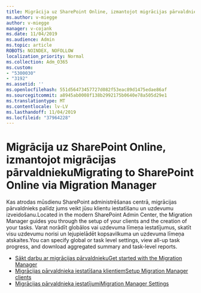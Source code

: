 ```yaml
---
title: Migrācija uz SharePoint Online, izmantojot migrācijas pārvaldnieku
ms.author: v-miegge
author: v-miegge
manager: v-cojank
ms.date: 11/04/2019
ms.audience: Admin
ms.topic: article
ROBOTS: NOINDEX, NOFOLLOW
localization_priority: Normal
ms.collection: Adm_O365
ms.custom:
- "5300030"
- "3192"
ms.assetid: ''
ms.openlocfilehash: 551d56473457727d082f53eac89d1475edae86af
ms.sourcegitcommit: a8945ab0008f138b2992175b0640e78a505d29e1
ms.translationtype: MT
ms.contentlocale: lv-LV
ms.lasthandoff: 11/04/2019
ms.locfileid: "37964228"
---
```

# <a name="migrating-to-sharepoint-online-via-migration-manager"></a><span data-ttu-id="cc512-102">Migrācija uz SharePoint Online, izmantojot migrācijas pārvaldnieku</span><span class="sxs-lookup"><span data-stu-id="cc512-102">Migrating to SharePoint Online via Migration Manager</span></span>

<span data-ttu-id="cc512-103">Kas atrodas mūsdienu SharePoint administrēšanas centrā, migrācijas pārvaldnieks palīdz jums veikt jūsu klientu iestatīšanu un uzdevumu izveidošanu.</span><span class="sxs-lookup"><span data-stu-id="cc512-103">Located in the modern SharePoint Admin Center, the Migration Manager guides you through the setup of your clients and the creation of your tasks.</span></span> <span data-ttu-id="cc512-104">Varat norādīt globālos vai uzdevuma līmeņa iestatījumus, skatīt visu uzdevumu norisi un lejupielādēt kopsavilkuma un uzdevuma līmeņa atskaites.</span><span class="sxs-lookup"><span data-stu-id="cc512-104">You can specify global or task level settings, view all-up task progress, and download aggregated summary and task-level reports.</span></span>

* [<span data-ttu-id="cc512-105">Sākt darbu ar migrācijas pārvaldnieku</span><span class="sxs-lookup"><span data-stu-id="cc512-105">Get started with the Migration Manager</span></span>](https://docs.microsoft.com/sharepointmigration/mm-get-started)
* [<span data-ttu-id="cc512-106">Migrācijas pārvaldnieka iestatīšana klientiem</span><span class="sxs-lookup"><span data-stu-id="cc512-106">Setup Migration Manager clients</span></span>](https://docs.microsoft.com/sharepointmigration/mm-setup-clients)
* [<span data-ttu-id="cc512-107">Migrācijas pārvaldnieka iestatījumi</span><span class="sxs-lookup"><span data-stu-id="cc512-107">Migration Manager Settings</span></span>](https://docs.microsoft.com/sharepointmigration/mm-settings)